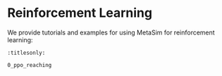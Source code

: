 # Reinforcement Learning

We provide tutorials and examples for using MetaSim for reinforcement learning:

```{toctree}
:titlesonly:

0_ppo_reaching
```
